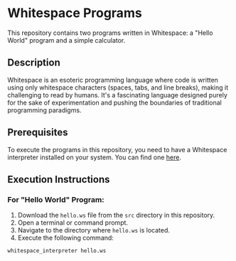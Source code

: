 # Whitespace Programs

This repository contains two programs written in Whitespace: a "Hello World" program and a simple calculator.

## Description

Whitespace is an esoteric programming language where code is written using only whitespace characters (spaces, tabs, and line breaks), making it challenging to read by humans. It's a fascinating language designed purely for the sake of experimentation and pushing the boundaries of traditional programming paradigms.

## Prerequisites

To execute the programs in this repository, you need to have a Whitespace interpreter installed on your system. You can find one [here](https://esolangs.org/wiki/Whitespace_interpreter).

## Execution Instructions

### For "Hello World" Program:

1. Download the `hello.ws` file from the `src` directory in this repository.
2. Open a terminal or command prompt.
3. Navigate to the directory where `hello.ws` is located.
4. Execute the following command:

```bash
whitespace_interpreter hello.ws
